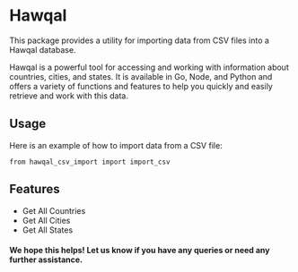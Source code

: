 # Hawqal

This package provides a utility for importing data from CSV files into a Hawqal database.

Hawqal is a powerful tool for accessing and working with information about countries, cities, and states. It is available in Go, Node, and Python and offers a variety of functions and features to help you quickly and easily retrieve and work with this data.

## Usage
Here is an example of how to import data from a CSV file:

```code
from hawqal_csv_import import import_csv
```

## Features

- Get All Countries
- Get All Cities
- Get All States

#### We hope this helps! Let us know if you have any queries or need any further assistance.
